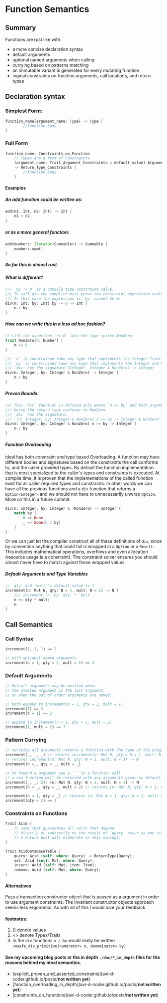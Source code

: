 # Function Semantics

## Summary
Functions are rust like with:

- a more concise declaration syntax
- default arguments
- optional named arguments when calling
- currying based on patterns matching
- an immutable variant is generated for every mutating function
- logical constraints on function arguments, call locations, and return types

## Declaration syntax
### Simplest Form:
```rust
function_name(argument_name: Type) -> Type {
        //function_body
}
```

### Full Form
```rust
function_name: Constraints_on_Function
    // Types are a form of Constraints
    (argument_name: Trait_Argument_Constraints = default_value) Argument_Constraints
    -> Return_Type_Constraints {
        //function_body
    }
```
#### Examples
##### An add function could be written as:
```rust
add(n1: Int, n2: Int) -> Int {
    n1 + n2
}
```
##### or as a more general function:
```rust
add(numbers: Iterator<Summable>) -> Summable {
    numbers.sum()
}
```

##### So far this is almost rust.
##### What is different?
```rust
/// `by != 0` is a compile time constraint value.
/// To call div the complier must prove the constraint expression evaluates to true at compile time.
/// In this case the expression is `by` cannot be 0.
div(n: Int, by: Int) by != 0 -> Int {
    n / by
}
```
##### How can we write this in a less ad hoc fashion?
```rust
// Lift the assertion `!= 0` into the type system NonZero
trait NonZero(n: Number) {
    n != 0
}

/// `n` is constrained take any type that implements the Integer Trait.
/// `by` is constrained take any type that implements the Integer and NonZero Traits.
/// `div` has the signature`(Integer, Integer & NonZero) -> Integer
div(n: Integer, by: Integer & NonZero) -> Integer {
    n / by
}
```

##### Proven Bounds:
```rust
/// This `div` function is defined only where `n >= by` and both arguments are `Integer`s,
/// hence the return type conforms to NonZero
/// `div` has the signature:
/// `(n: Integer, by: Integer & NonZero) n >= by -> Integer & NonZero`
div(n: Integer, by: Integer & NonZero) n >= by -> Integer {
    n / by
}
```

##### Function Overloading
ideal has both constraint and type based Overloading.
A function may have different bodies and signatures based on the constraints the call conforms to, and the caller provided types.
By default the function implementation that is most specialized to the caller's types and constraints is executed.
At compile time, it is proven that the implementations of the called function exist for all caller required types and constraints.
In other words we can have all the previous functions and a `div` function that returns a `Option<Integer>` and we should not have to unnecessarily unwrap `Option`.
More on this in a future commit.
```rust
div(n: Integer, by: Integer & !NonZero) -> Integer {
    match by {
        0 => None,
        _ => Some(n / by)
    }
}
```
Or we can just let the compiler construct all of these definitions of `div`, since by convention anything that could fail is wrapped in a `Option` or a `Result`.
This includes mathematical operations, overflows and even allocation (resource usage is a constraint).
The constraint solver ensures you should almost never have to match against these wrapped values.

##### Default Arguments and Type Variables
```rust
// `qty` and `mult`'s default_value is 1
increment(n: Mut N, qty: N = 1, mult: N = 1) -> N {
    /// Increment `n` by `qty` * `mult`
    n += qty * mult;
    n
}
```

## Call Semantics
### Call Syntax
```rust
increment(1, 1, 1) == 2

// with optional named arguments
increment(n = 1, qty = 2, mult = 1) == 2
```
### Default Arguments
```rust
// Default arguments may be omitted when:
// the ommited argument is the last argument,
// or when the out of order arguments are named.

// both expand to increment(n = 1, qty = 2, mult = 1)
increment(1) == 2
increment(n = 1) == 2

// expand to increment(n = 1, qty = 1, mult = 2)
increment(1, mult = 2) == 3
```

### Pattern Currying
```rust
// currying all arguments returns a function with the type of the original
increment(_, _, _) // returns increment(n: Mut N, qty = N = 1, mult: N = 1) -> N
// returns increment(n: Mut N, qty: N = 1, mult: N = 1) -> N
increment(n =_, qty = _, mult = _)

// to foward a argument use a `_` in a function call
// a new function will be returned with any arguments given as default values
increment(_, _, 2): (n: Mut N, qty: N = 1, mult: N = 2) -> N
increment(n = _, qty = _, mult = 2) // returns (n: Mut N, qty: N = 1, mult: N = 2) -> N

increment(n = 1, qty = _) // returns (n: Mut N = 1, qty: N = 1, mult: N = 1) -> N
increment(qty = 2) == 3
```

### Constraints on Functions
```rust
Trait Acid {
    // code that guarantees all calls that depend
    // directly or indirectly on the result of `query` occur as one transaction.
    // A Future post will elaborate on this concept.
}

Trait AcidDataBaseTable {
    query: Acid (self, where: Query) -> ReturnType(Query);
    set: Acid (self: Mut, where: Query);
    insert: Acid (self: Mut, item: Item);
    remove: Acid (self: Mut, where: Query);
}
```
#### Alternatives
Pass a transaction constructor object that is passed as a argument in order to use argument constraints.
The Invariant constructor objects approach seems less ergonomic.
As with all of this I would love your feedback.

#### footnotes:

1. () denote values
2. <> denote Types/Traits
3. In the `div` functions `n / by` would really be written `unsafe_div_primitive(numerator= n, denominator= by)`

#### See my upcoming blog posts or the in depth `./doc/*_in_depth` files for the reasons behind my ideal semantics.

- [explicit_proven_and_asserted_constraints]\(avi-d-coder.github.io/posts/**not written yet**)
- [function_overloading_in_depth]\(avi-d-coder.github.io/posts/**not written yet**)
- [constraints_on_functions]\(avi-d-coder.github.io/posts/**not written yet**)



